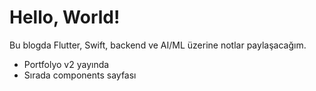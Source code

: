 # Hello, World!

Bu blogda Flutter, Swift, backend ve AI/ML üzerine notlar paylaşacağım.

- Portfolyo v2 yayında
- Sırada components sayfası
